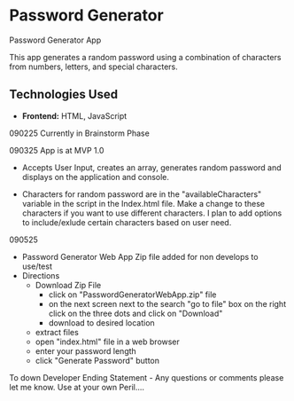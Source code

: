 # Password Generator
Password Generator App


This app generates a random password using a combination of characters from numbers, letters, and special characters.

## Technologies Used
* **Frontend:** HTML, JavaScript

090225
Currently in Brainstorm Phase

090325
App is at MVP 1.0
- Accepts User Input, creates an array, generates random password and displays on the application and console.

- Characters for random password are in the "availableCharacters" variable in the script in the Index.html file. Make a change to these characters if you want to use different characters. I plan to add options to include/exlude certain characters based on user need.

090525
- Password Generator Web App Zip file added for non develops to use/test
- Directions
    - Download Zip File
        - click on "PasswordGeneratorWebApp.zip" file
        - on the next screen next to the search "go to file" box on the right click on the three dots and click on "Download"
        - download to desired location
    - extract files
    - open "index.html" file in a web browser
    - enter your password length
    - click "Generate Password" button


To down
Developer Ending Statement - Any questions or comments please let me know. Use at your own Peril....